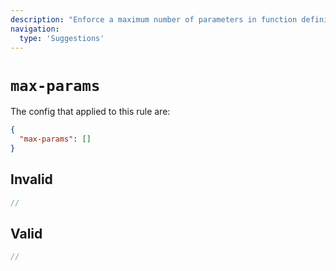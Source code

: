 ```yaml
---
description: "Enforce a maximum number of parameters in function definitions"
navigation:
  type: 'Suggestions'
---
```


# `max-params`

The config that applied to this rule are:

```json
{
  "max-params": []
}
```

## Invalid

```js invalid
//
```

## Valid

```js valid
//
```
  